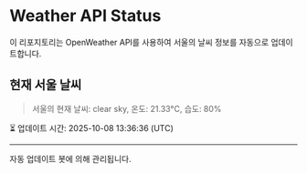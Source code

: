 
# Weather API Status

이 리포지토리는 OpenWeather API를 사용하여 서울의 날씨 정보를 자동으로 업데이트합니다.

## 현재 서울 날씨
> 서울의 현재 날씨: clear sky, 온도: 21.33°C, 습도: 80%

⏳ 업데이트 시간: 2025-10-08 13:36:36 (UTC)

---
자동 업데이트 봇에 의해 관리됩니다.
